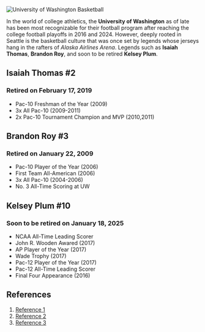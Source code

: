 ![University of Washington Basketball](https://gohuskies.com/images/2024/7/22/240203_MBBvsWSU_23.jpg)

In the world of college athletics, the **University of Washington** as of late has been most recognizable for their football program after reaching the college football playoffs in 2016 and 2024. However, deeply rooted in Seattle is the basketball culture that was once set by legends whose jerseys hang in the rafters of *Alaska Airlines Arena*. Legends such as **Isaiah Thomas**, **Brandon Roy**, and soon to be retired **Kelsey Plum**.

## Isaiah Thomas #2
### Retired on February 17, 2019
- Pac-10 Freshman of the Year (2009)
- 3x All Pac-10 (2009-2011)
- 2x Pac-10 Tournament Champion and MVP (2010,2011)

## Brandon Roy #3
### Retired on January 22, 2009
- Pac-10 Player of the Year (2006)
- First Team All-American (2006)
- 3x All Pac-10 (2004-2006)
- No. 3 All-Time Scoring at UW

## Kelsey Plum #10
### Soon to be retired on January 18, 2025
- NCAA All-Time Leading Scorer
- John R. Wooden Awared (2017)
- AP Player of the Year (2017)
- Wade Trophy (2017)
- Pac-12 Player of the Year (2017)
- Pac-12 All-Time Leading Scorer
- Final Four Appearance (2016)

## References
1. [Reference 1](<https://gohuskies.com/news/2024/11/1/womens-basketball-uw-athletics-announces-kelsey-plum-jersey-retirement-forever-10-celebration.aspx#:~:text=Plum%20becomes%20the%20first%20women's,%2C%20Krista%20Vansant%20%2D%20VB).>)
2. [Reference 2](https://www.uwtyeeclub.com/big-w-club/the-husky-hall-of-fame/brandon-roy/)
3. [Reference 3](https://gohuskies.com/news/2017/12/14/mens-basketball-university-of-washington-to-retire-isaiah-thomas-no-2-jersey.aspx)

